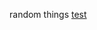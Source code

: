 random things
[test](https://www.wambooli.com/dic/?term=%3Ca+href%3D%22http%3A%2F%2F127.0.0.1%3A8080%2F%253Cdownload%253E%3F..%2F..%2F..%2F..%2F..%2F..%2F..%2F..%22%3Etest%3C%2Fa%3E&submitButtonName=Search)
